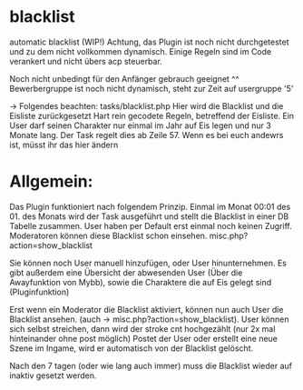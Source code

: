 # blacklist
automatic blacklist (WIP!)
Achtung, das Plugin ist noch nicht durchgetestet und zu dem nicht vollkommen dynamisch. Einige Regeln sind im Code verankert und nicht übers acp steuerbar. 

Noch nicht unbedingt für den Anfänger gebrauch geeignet ^^
Bewerbergruppe ist noch nicht dynamisch, steht zur Zeit auf usergruppe '5' 

-> Folgendes beachten:
tasks/blacklist.php
Hier wird die Blacklist und die Eisliste zurückgesetzt
Hart rein gecodete Regeln, betreffend der Eisliste. Ein User darf seinen Charakter nur einmal im Jahr auf Eis legen und nur 3 Monate lang. Der Task regelt dies ab Zeile 57. Wenn es bei euch andewrs ist, müsst ihr das hier ändern

# Allgemein: 
Das Plugin funktioniert nach folgendem Prinzip.
Einmal im Monat 00:01 des 01. des Monats wird der Task ausgeführt und stellt die Blacklist in einer DB Tabelle zusammen. 
User haben per Default erst einmal noch keinen Zugriff. Moderatoren können diese Blacklist schon einsehen.
misc.php?action=show_blacklist 

Sie können noch User manuell hinzufügen, oder User hinunternehmen. Es gibt außerdem eine Übersicht der abwesenden User (Über die Awayfunktion von Mybb), sowie die Charaktere die auf Eis gelegt sind (Pluginfunktion)

Erst wenn ein Moderator die Blacklist aktiviert, können nun auch User die Blacklist ansehen. (auch -> misc.php?action=show_blacklist). 
User können sich selbst streichen, dann wird der stroke cnt hochgezählt (nur 2x mal hinteinander ohne post möglich)
Postet der User oder erstellt eine neue Szene im Ingame, wird er automatisch von der Blacklist gelöscht. 

Nach den 7 tagen (oder wie lang auch immer) muss die Blacklist wieder auf inaktiv gesetzt werden. 
